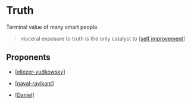 # Truth

Terminal value of many smart people.

> visceral exposure to truth is the only catalyst to [[self improvement]]


## Proponents
- [[eliezer-yudkowsky]]
- [[naval-ravikant]]

- [[Daniel]]

[//begin]: # "Autogenerated link references for markdown compatibility"
[self improvement]: self-improvement "Self Improvement"
[eliezer-yudkowsky]: eliezer-yudkowsky "Eliezer Yudkowsky"
[naval-ravikant]: naval-ravikant "Naval Ravikant"
[Daniel]: Daniel "Daniel"
[//end]: # "Autogenerated link references"